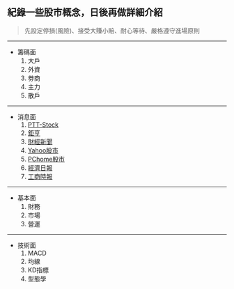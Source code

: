 ## 紀錄一些股市概念，日後再做詳細介紹
>  先設定停損(風險)、接受大賺小賠、耐心等待、嚴格遵守進場原則
---
* 籌碼面
	1. 大戶
	2. 外資
	3. 劵商
	4. 主力
	5. 散戶
	
---
* 消息面
	1. [PTT-Stock](https://term.ptt.cc/)
	2. [鉅亨](https://www.cnyes.com/)
	3. [財經新聞](https://fund.megabank.com.tw/ETFWeb/HTML/ETNEWS.DJHTM#TYPE=1&DATE=&PAGE=1)
	4. [Yahoo股市](https://tw.finance.yahoo.com/)
	5. [PChome股市](https://pchome.megatime.com.tw/)
	6. [經濟日報](https://money.udn.com/money/index)
	7. [工商時報](https://ctee.com.tw/phone)
---
* 基本面
	1. 財務
	2. 市場
	3. 營運
---
* 技術面
	1. MACD
	2. 均線
	3. KD指標
	4. 型態學
<!--stackedit_data:
eyJoaXN0b3J5IjpbMjAxNTI4MDYwOSwtMzAxMTg2NTNdfQ==
-->